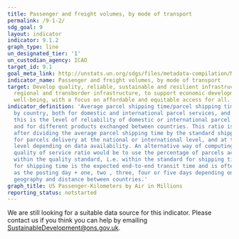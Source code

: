 ```yaml
---
title: Passenger and freight volumes, by mode of transport
permalink: /9-1-2/
sdg_goal: 9
layout: indicator
indicator: 9.1.2
graph_type: line
un_designated_tier: '1'
un_custodian_agency: ICAO
target_id: 9.1
goal_meta_link: http://unstats.un.org/sdgs/files/metadata-compilation/Metadata-Goal-9.pdf
indicator_name: Passenger and freight volumes, by mode of transport
target: Develop quality, reliable, sustainable and resilient infrastructure, including
  regional and transborder infrastructure, to support economic development and human
  well-being, with a focus on affordable and equitable access for all.
indicator_definition: 'Average parcel shipping time/parcel shipping time standards,
  by country, both for domestic and international parcel services, and by product:
  this is the level of reliability of domestic or international parcel delivery services
  and for different products exchanged between countries. This ratio is determined
  after dividing the average parcel shipping time by the standard shipping time expected
  for parcels delivery at the national or international level, and at the product
  level depending on data availability. An alternative way of computing a similar
  quality of service ratio would be to use the percentage of parcels actually delivered
  within the quality standard, i.e. within the standard for shipping times. The standard
  for shipping time is the expected end-to-end transit time and is often expressed
  as the posting day + one, two , three, four or five days depending on the country
  geography and distance between countries.'
graph_title: US Passenger-Kilometers by Air in Millions
reporting_status: notstarted
---
```


We are still looking for a suitable data source for this indicator. Please contact us if you think you can help by emailing <a href="mailto:SustainableDevelopment@ons.gov.uk">SustainableDevelopment@ons.gov.uk</a>.


